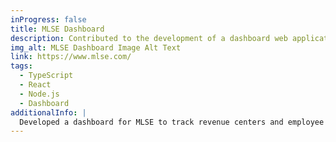 ```yaml
---
inProgress: false
title: MLSE Dashboard
description: Contributed to the development of a dashboard web application for Maple Leaf Sports & Entertainment (MLSE). The project aimed to track revenue centers and employees, providing key metrics at a glance.
img_alt: MLSE Dashboard Image Alt Text
link: https://www.mlse.com/
tags:
  - TypeScript
  - React
  - Node.js
  - Dashboard
additionalInfo: |
  Developed a dashboard for MLSE to track revenue centers and employee metrics. MLSE is a premier sports and entertainment company, known for owning teams like the Toronto Maple Leafs and Raptors. The dashboard offers insights into key performance indicators for efficient management.
---
```

